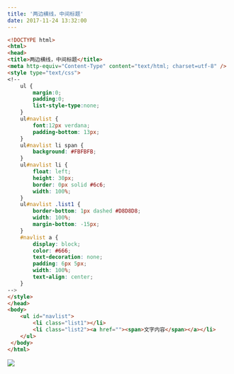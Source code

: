 ```yaml
---
title: '两边横线，中间标题'
date: 2017-11-24 13:32:00
---   
```

```html
<!DOCTYPE html> 
<html> 
<head> 
<title>两边横线，中间标题</title> 
<meta http-equiv="Content-Type" content="text/html; charset=utf-8" /> 
<style type="text/css">
<!--
	ul { 
		margin:0; 
		padding:0; 
		list-style-type:none;
	} 
	ul#navlist {
		font:12px verdana;
		padding-bottom: 13px;
	}
	ul#navlist li span { 
		background: #FBFBFB;
	}
	ul#navlist li {
		float: left; 
		height: 30px; 
		border: 0px solid #6c6; 
		width: 100%;
	}
	ul#navlist .list1 {
		border-bottom: 1px dashed #D8D8D8;
		width: 100%;
		margin-bottom: -15px;
	}
	#navlist a {
		display: block;
		color: #666;
		text-decoration: none;
		padding: 6px 5px;
		width: 100%;
		text-align: center;
	}
-->
</style>
</head>
<body>
	<ul id="navlist">
		<li class="list1"></li>
		<li class="list2"><a href=""><span>文字内容</span></a></li>
	</ul>
 </body>
</html> 
```
  
![](https://img-blog.csdn.net/20171124133157077?watermark/2/text/aHR0cDovL2Jsb2cuY3Nkbi5uZXQveHV0b25nYmFv/font/5a6L5L2T/fontsize/400/fill/I0JBQkFCMA/dissolve/70/gravity/Center)